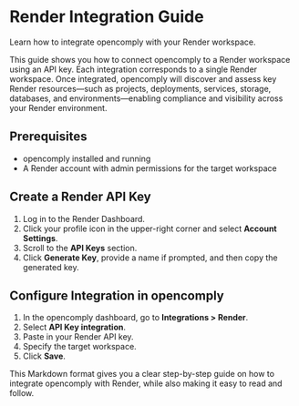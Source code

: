 # Render Integration Guide

Learn how to integrate opencomply with your Render workspace.

This guide shows you how to connect opencomply to a Render workspace using an API key. Each integration corresponds to a single Render workspace. Once integrated, opencomply will discover and assess key Render resources—such as projects, deployments, services, storage, databases, and environments—enabling compliance and visibility across your Render environment.

## Prerequisites

- opencomply installed and running
- A Render account with admin permissions for the target workspace

## Create a Render API Key

1. Log in to the Render Dashboard.
2. Click your profile icon in the upper-right corner and select **Account Settings**.
3. Scroll to the **API Keys** section.
4. Click **Generate Key**, provide a name if prompted, and then copy the generated key.

## Configure Integration in opencomply

1. In the opencomply dashboard, go to **Integrations > Render**.
2. Select **API Key integration**.
3. Paste in your Render API key.
4. Specify the target workspace.
5. Click **Save**.

This Markdown format gives you a clear step-by-step guide on how to integrate opencomply with Render, while also making it easy to read and follow.